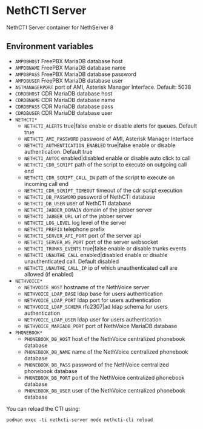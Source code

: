 # NethCTI Server

NethCTI Server container for NethServer 8

## Environment variables

- `AMPDBHOST` FreePBX MariaDB database host
- `AMPDBNAME` FreePBX MariaDB database name
- `AMPDBPASS` FreePBX MariaDB database password
- `AMPDBUSER` FreePBX MariaDB database user
- `ASTMANAGERPORT` port of AMI, Asterisk Manager Interface. Default: 5038
- `CDRDBHOST` CDR MariaDB database host
- `CDRDBNAME` CDR MariaDB database name
- `CDRDBPASS` CDR MariaDB database pass
- `CDRDBUSER` CDR MariaDB database user
- `NETHCTI*`
    - `NETHCTI_ALERTS` true|false enable or disable alerts for queues. Default true
    - `NETHCTI_AMI_PASSWORD` password of AMI, Asterisk Manager Interface
    - `NETHCTI_AUTHENTICATION_ENABLED` true|false enable or disable authentication. Default true
    - `NETHCTI_AUTOC` enabled|disabled enable or disable auto click to call
    - `NETHCTI_CDR_SCRIPT` path of the script to execute on outgoing call end
    - `NETHCTI_CDR_SCRIPT_CALL_IN` path of the script to execute on incoming call end
    - `NETHCTI_CDR_SCRIPT_TIMEOUT` timeout of the cdr script execution
    - `NETHCTI_DB_PASSWORD` password of NethCTI database
    - `NETHCTI_DB_USER` user of NethCTI database
    - `NETHCTI_JABBER_DOMAIN` domain of the jabber server
    - `NETHCTI_JABBER_URL` url of the jabber server
    - `NETHCTI_LOG_LEVEL` log level of the server
    - `NETHCTI_PREFIX` telephone prefix
    - `NETHCTI_SERVER_API_PORT` port of the server api
    - `NETHCTI_SERVER_WS_PORT` port of the server websocket
    - `NETHCTI_TRUNKS_EVENTS` true|false enable or disable trunks events
    - `NETHCTI_UNAUTHE_CALL` enabled|disabled enable or disable unauthenticated call. Default disabled
    - `NETHCTI_UNAUTHE_CALL_IP` ip of which unauthenticated call are allowed (if enabled)
- `NETHVOICE*` 
    - `NETHVOICE_HOST` hostname of the NethVoice server
    - `NETHVOICE_LDAP_BASE` ldap base for users authentication
    - `NETHVOICE_LDAP_PORT` ldap port for users authentication
    - `NETHVOICE_LDAP_SCHEMA` rfc2307|ad ldap schema for users authentication
    - `NETHVOICE_LDAP_USER` ldap user for users authentication
    - `NETHVOICE_MARIADB_PORT` port of NethVoice MariaDB database
- `PHONEBOOK*`
    - `PHONEBOOK_DB_HOST` host of the NethVoice centralized phonebook database
    - `PHONEBOOK_DB_NAME` name of the NethVoice centralized phonebook database
    - `PHONEBOOK_DB_PASS` password of the NethVoice centralized phonebook database
    - `PHONEBOOK_DB_PORT` port of the NethVoice centralized phonebook database
    - `PHONEBOOK_DB_USER` user of the NethVoice centralized phonebook database

You can reload the CTI using:
```
podman exec -ti nethcti-server node nethcti-cli reload
```
